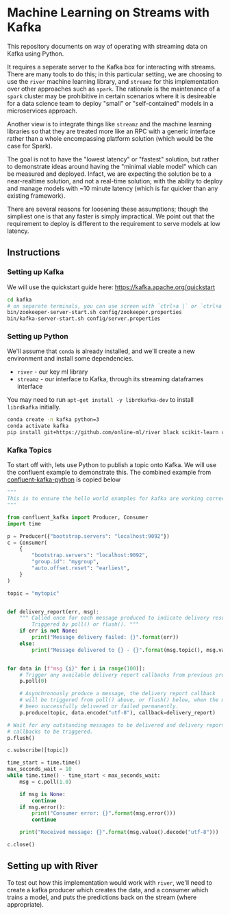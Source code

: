 Machine Learning on Streams with Kafka
======================================

This repository documents on way of operating with streaming data on Kafka using Python. 

It requires a seperate server to the Kafka box for interacting with streams. There are many tools to do this; in this particular setting, we are choosing to use the `river` machine learning library, and `streamz` for this implementation over other approaches such as `spark`. The rationale is the maintenance of a `spark` cluster may be prohibitive in certain scenarios where it is desireable for a data science team to deploy "small" or "self-contained" models in a microservices approach. 

Another view is to integrate things like `streamz` and the machine learning libraries so that they are treated more like an RPC with a generic interface rather than a whole encompassing platform solution (which would be the case for Spark). 

The goal is not to have the "lowest latency" or "fastest" solution, but rather to demonstrate ideas around having the "minimal viable model" which can be measured and deployed. Infact, we are expecting the solution be to a near-realtime solution, and not a real-time solution; with the ability to deploy and manage models with ~10 minute latency (which is far quicker than any existing framework). 

There are several reasons for loosening these assumptions; though the simpliest one is that any faster is simply impractical. We point out that the requirement to deploy is different to the requirement to serve models at low latency. 

Instructions
------------

### Setting up Kafka

We will use the quickstart guide here: https://kafka.apache.org/quickstart

```sh
cd kafka
# on separate terminals, you can use screen with `ctrl+a |` or `ctrl+a s` or `ctrl+a TAB` to navigate in a single screen, `ctrl+a c` to start the session
bin/zookeeper-server-start.sh config/zookeeper.properties
bin/kafka-server-start.sh config/server.properties
```


### Setting up Python

We'll assume that `conda` is already installed, and we'll create a new environment and install some dependencies.

*  `river` - our key ml library
*  `streamz` - our interface to Kafka, through its streaming dataframes interface

You may need to run `apt-get install -y librdkafka-dev` to install `librdkafka` initially.


```sh
conda create -n kafka python=3
conda activate kafka
pip install git+https://github.com/online-ml/river black scikit-learn confluent-kafka --upgrade
```

### Kafka Topics

To start off with, lets use Python to publish a topic onto Kafka. We will use the confluent example to demonstrate this. The combined example from [confluent-kafka-python](https://github.com/confluentinc/confluent-kafka-python) is copied below


```py
"""
This is to ensure the hello world examples for kafka are working correctly
"""

from confluent_kafka import Producer, Consumer
import time

p = Producer({"bootstrap.servers": "localhost:9092"})
c = Consumer(
    {
        "bootstrap.servers": "localhost:9092",
        "group.id": "mygroup",
        "auto.offset.reset": "earliest",
    }
)

topic = "mytopic"


def delivery_report(err, msg):
    """ Called once for each message produced to indicate delivery result.
        Triggered by poll() or flush(). """
    if err is not None:
        print("Message delivery failed: {}".format(err))
    else:
        print("Message delivered to {} - {}".format(msg.topic(), msg.value()))


for data in [f"msg {i}" for i in range(100)]:
    # Trigger any available delivery report callbacks from previous produce() calls
    p.poll(0)

    # Asynchronously produce a message, the delivery report callback
    # will be triggered from poll() above, or flush() below, when the message has
    # been successfully delivered or failed permanently.
    p.produce(topic, data.encode("utf-8"), callback=delivery_report)

# Wait for any outstanding messages to be delivered and delivery report
# callbacks to be triggered.
p.flush()

c.subscribe([topic])

time_start = time.time()
max_seconds_wait = 10
while time.time() - time_start < max_seconds_wait:
    msg = c.poll(1.0)

    if msg is None:
        continue
    if msg.error():
        print("Consumer error: {}".format(msg.error()))
        continue

    print("Received message: {}".format(msg.value().decode("utf-8")))

c.close()
```

Setting up with River
---------------------

To test out how this implementation would work with `river`, we'll need to create a kafka producer which creates the data, and a consumer which trains a model, and puts the predictions back on the stream (where appropriate). 

